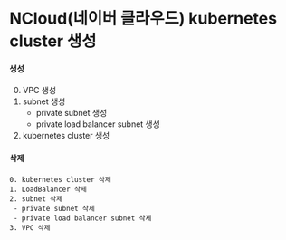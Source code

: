 # NCloud(네이버 클라우드) kubernetes cluster 생성



#### 생성

0. VPC 생성
1. subnet 생성
   - private subnet 생성
   - private load balancer subnet 생성
2. kubernetes cluster 생성



#### 삭제

 	0. kubernetes cluster 삭제
 	1. LoadBalancer 삭제
 	2. subnet 삭제
     - private subnet 삭제
     - private load balancer subnet 삭제
	3. VPC 삭제

